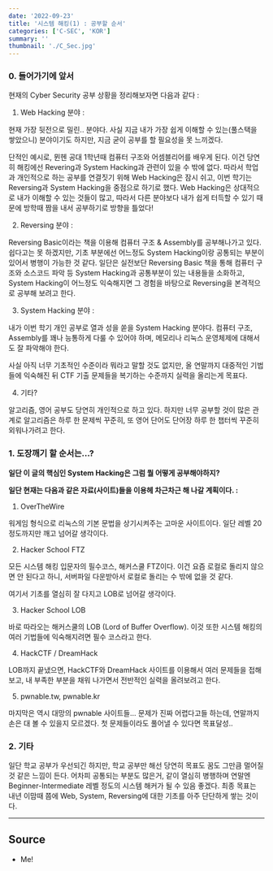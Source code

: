 ```yaml
---
date: '2022-09-23'
title: '시스템 해킹(1) : 공부할 순서'
categories: ['C-SEC', 'KOR']
summary: ''
thumbnail: './C_Sec.jpg'
---
```



### 0. 들어가기에 앞서


현재의 Cyber Security 공부 상황을 정리해보자면 다음과 같다 : 


1. Web Hacking 분야 : 


현재 가장 뒷전으로 밀린.. 분야다. 사실 지금 내가 가장 쉽게 이해할 수 있는(풀스택을 쌓았으니) 분야이기도 하지만, 지금 굳이 공부를 할 필요성을 못 느끼겠다.


단적인 예시로, 뮌헨 공대 1학년때 컴퓨터 구조와 어셈블리어를 배우게 된다. 이건 당연히 해킹에선 Revering과 System Hacking과 관련이 있을 수 밖에 없다. 따라서
학업과 개인적으로 하는 공부를 연결짓기 위해 Web Hacking은 잠시 쉬고, 이번 학기는 Reversing과 System Hacking을 중점으로 하기로 했다. Web Hacking은 상대적으로
내가 이해할 수 있는 것들이 많고, 따라서 다른 분야보다 내가 쉽게 터득할 수 있기 때문에 방학때 짬을 내서 공부하기로 방향을 틀었다!


2. Reversing 분야 : 


Reversing Basic이라는 책을 이용해 컴퓨터 구조 & Assembly를 공부해나가고 있다. 쉽다고는 못 하겠지만, 기초 부분에선 어느정도 System Hacking이랑 공통되는 부분이 있어서 병행이 가능한 것 같다. 일단은 실전보단 Reversing Basic 책을 통해 컴퓨터 구조와 소스코드 파악 등 System Hacking과 공통부분이 있는 내용들을 소화하고, System Hacking이 어느정도 익숙해지면 그 경험을 바탕으로 Reversing을 본격적으로 공부해 보려고 한다.


3. System Hacking 분야 :


내가 이번 학기 개인 공부로 열과 성을 쏟을 System Hacking 분야다. 컴퓨터 구조, Assembly를 꽤나 능통하게 다룰 수 있어야 하며, 메모리나 리눅스 운영체제에 대해서도 잘 파악해야 한다.


사실 아직 너무 기초적인 수준이라 뭐라고 말할 것도 없지만, 올 연말까지 대중적인 기법들에 익숙해진 뒤 CTF 기출 문제들을 복기하는 수준까지 실력을 올리는게 목표다.


4. 기타?


알고리즘, 영어 공부도 당연히 개인적으로 하고 있다. 하지만 너무 공부할 것이 많은 관계로 알고리즘은 하루 한 문제씩 꾸준히, 또 영어 단어도 단어장 하루 한 챕터씩 꾸준히 외워나가려고 한다.



### 1. 도장깨기 할 순서는...?


**일단 이 글의 핵심인 System Hacking은 그럼 뭘 어떻게 공부해야하지?** 


**일단 현재는 다음과 같은 자료(사이트)들을 이용헤 차근차근 해 나갈 계획이다. :**


1. OverTheWire 


워게임 형식으로 리눅스의 기본 문법을 상기시켜주는 고마운 사이트이다. 일단 레벨 20정도까지만 깨고 넘어갈 생각이다.


2. Hacker School FTZ


모든 시스템 해킹 입문자의 필수코스, 해커스쿨 FTZ이다. 이건 요즘 로컬로 돌리지 않으면 안 된다고 하니, 서버파일 다운받아서 로컬로 돌리는 수 밖에 없을 것 같다. 


여기서 기초를 열심히 잘 다지고 LOB로 넘어갈 생각이다.


3. Hacker School LOB


바로 따라오는 해커스쿨의 LOB (Lord of Buffer Overflow). 이것 또한 시스템 해킹의 여러 기법들에 익숙해지려면 필수 코스라고 한다.


4. HackCTF / DreamHack


LOB까지 끝냈으면, HackCTF와 DreamHack 사이트를 이용해서 여러 문제들을 접해보고, 내 부족한 부분을 채워 나가면서 전반적인 실력을 올려보려고 한다.


5. pwnable.tw, pwnable.kr


마지막은 역시 대망의 pwnable 사이트들... 문제가 진짜 어렵다고들 하는데, 연말까지 손은 대 볼 수 있을지 모르겠다. 첫 문제들이라도 풀어낼 수 있다면 목표달성..



### 2. 기타


일단 학교 공부가 우선되긴 하지만, 학교 공부만 해선 당연히 목표도 꿈도 그만큼 멀어질 것 같은 느낌이 든다. 어차피 공통되는 부분도 많은거, 같이 열심히 병행하며 연말엔 Beginner-Intermediate 레벨 정도의 시스템 해커가 될 수 있음 좋겠다. 최종 목표는 내년 이맘때 쯤에 Web, System, Reversing에 대한 기초를 아주 단단하게 쌓는 것이다.  

---

## Source

- Me!